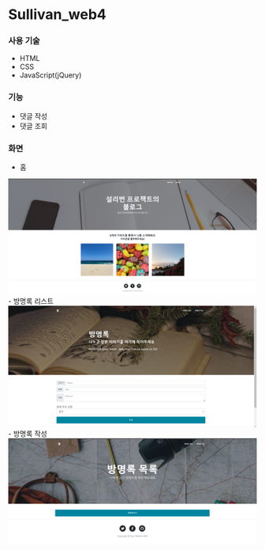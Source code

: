 # Sullivan_web4

### 사용 기술
- HTML
- CSS
- JavaScript(jQuery)

### 기능
- 댓글 작성
- 댓글 조회

### 화면 
- 홈
<img src="/img/Home.PNG" width="600px">
- 방명록 리스트
<img src="/img/Form.PNG" width="600px">
- 방명록 작성
<img src="/img/List.PNG" width="600px">

